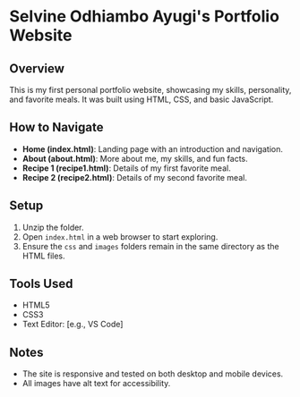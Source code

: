 # Selvine Odhiambo Ayugi's Portfolio Website

## Overview
This is my first personal portfolio website, showcasing my skills, personality, and favorite meals. It was built using HTML, CSS, and basic JavaScript.

## How to Navigate
- **Home (index.html)**: Landing page with an introduction and navigation.
- **About (about.html)**: More about me, my skills, and fun facts.
- **Recipe 1 (recipe1.html)**: Details of my first favorite meal.
- **Recipe 2 (recipe2.html)**: Details of my second favorite meal.

## Setup
1. Unzip the folder.
2. Open `index.html` in a web browser to start exploring.
3. Ensure the `css` and `images` folders remain in the same directory as the HTML files.

## Tools Used
- HTML5
- CSS3
- Text Editor: [e.g., VS Code]

## Notes
- The site is responsive and tested on both desktop and mobile devices.
- All images have alt text for accessibility.
